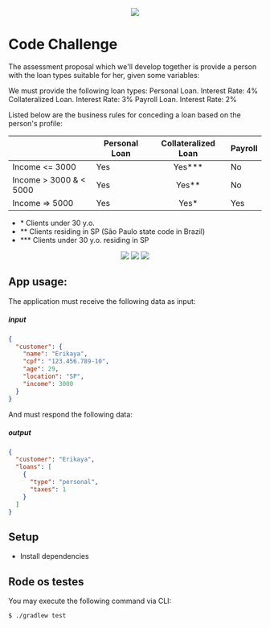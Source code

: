 <div align="center">

![](https://img.shields.io/badge/Status-Under%20Development-orange)

</div>

# Code Challenge

The assessment proposal which we'll develop together is provide a person with the loan types suitable for her, given some variables:

We must provide the following loan types:
Personal Loan. Interest Rate: 4%
Collateralized Loan. Interest Rate: 3%
Payroll Loan. Interest Rate: 2%

Listed below are the business rules for conceding a loan based on the person's profile:

|                          | Personal Loan | Collateralized Loan | Payroll |
| ------------------------ | ------------- | :-----------------: | ------- |
| Income <= 3000           | Yes           |       Yes\*\*\*     | No      |
| Income > 3000 & < 5000   | Yes           |        Yes\*\*      | No      |
| Income => 5000           | Yes           |         Yes\*       | Yes     |

- \* Clients under 30 y.o.
- \*\* Clients residing in SP (São Paulo state code in Brazil)
- \*\*\* Clients under 30 y.o. residing in SP

<div align="center">

![](https://img.shields.io/badge/Autor-Welington%20Larsen-brightgreen)
![](https://img.shields.io/badge/Language-Java-brightgreen)
![](https://img.shields.io/badge/Framework-Spring-brightgreen)

</div>

## App usage:

The application must receive the following data as input:

##### input

```json
{
  "customer": {
    "name": "Erikaya",
    "cpf": "123.456.789-10",
    "age": 29,
    "location": "SP",
    "income": 3000
  }
}
```

And must respond the following data:

##### output

```json
{
  "customer": "Erikaya",
  "loans": [
    {
      "type": "personal",
      "taxes": 1
    }
  ]
}
```

## Setup

- Install dependencies

## Rode os testes

You may execute the following command via CLI:

```bash
$ ./gradlew test
```

